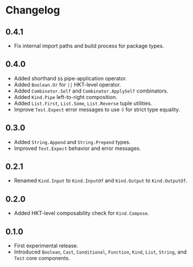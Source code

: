 # Changelog

## 0.4.1

- Fix internal import paths and build process for package types.

## 0.4.0

- Added shorthand `$$` pipe-application operator.
- Added `Boolean.Or` for `||` HKT-level operator.
- Added `Combinator.Self` and `Combinator.ApplySelf` combinators.
- Added `Kind.Pipe` left-to-right composition.
- Added `List.First`, `List.Some`, `List.Reverse` tuple utilities.
- Improve `Test.Expect` error messages to use ᛰ for strict type equality.

## 0.3.0

- Added `String.Append` and `String.Prepend` types.
- Improved `Test.Expect` behavior and error messages.

## 0.2.1

- Renamed `Kind.Input` to `Kind.InputOf` and `Kind.Output` to `Kind.OutputOf`.

## 0.2.0

- Added HKT-level composability check for `Kind.Compose`.

## 0.1.0

- First experimental release.
- Introduced `Boolean`, `Cast`, `Conditional`, `Function`, `Kind`, `List`, `String`, and `Test` core components.
